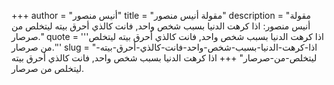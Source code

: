 +++
author = "أنيس منصور"
title = "مقولة أنيس منصور"
description = "مقولة أنيس منصور: اذا كرهت الدنيا بسبب شخص واحد, فانت كالذي أحرق بيته ليتخلص من صرصار."
quote = '''اذا كرهت الدنيا بسبب شخص واحد, فانت كالذي أحرق بيته ليتخلص من صرصار.'''
slug = "اذا-كرهت-الدنيا-بسبب-شخص-واحد-فانت-كالذي-أحرق-بيته-ليتخلص-من-صرصار"
+++
اذا كرهت الدنيا بسبب شخص واحد, فانت كالذي أحرق بيته ليتخلص من صرصار.
